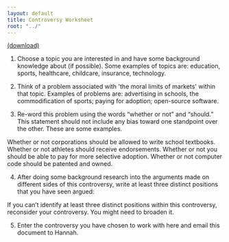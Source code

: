 ```yaml
---
layout: default
title: Controversy Worksheet
root: "../"
---
```

[(download)](controversyWorksheet.docx)
1.	Choose a topic you are interested in and have some background knowledge about (if possible).  Some examples of topics are: education, sports, healthcare, childcare, insurance, technology.

2.	Think of a problem associated with 'the moral limits of markets' within that topic.  Examples of problems are: advertising in schools, the commodification of sports; paying for adoption; open-source software.


3.	Re-word this problem using the words “whether or not” and “should.” This statement should not include any bias toward one standpoint over the other.  These are some examples.  

Whether or not corporations should be allowed to write school textbooks.
Whether or not athletes should receive endorsements.
Whether or not you should be able to pay for more selective adoption.
Whether or not computer code should be patented and owned.

4.	After doing some background research into the arguments made on different sides of this controversy, write at least three distinct positions that you have seen argued:




If you can’t identify at least three distinct positions within this controversy, reconsider your controversy.  You might need to broaden it. 

5.	Enter the controversy you have chosen to work with here and email this document to Hannah.




















